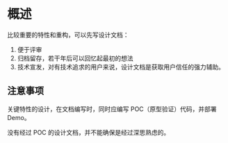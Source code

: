 # 概述

比较重要的特性和重构，可以先写设计文档：

1. 便于评审
2. 归档留存，若干年后可以回忆起最初的想法
3. 技术宣发，对有技术追求的用户来说，设计文档是获取用户信任的强力辅助。

## 注意事项

关键特性的设计，在文档编写时，同时应编写 POC（原型验证）代码，并部署 Demo。

没有经过 POC 的设计文档，并不能确保是经过深思熟虑的。

